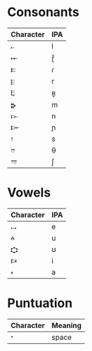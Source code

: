 # Consonants

| Character | IPA  |
| --------- | ---- |
| 𐎚         | l    |
| 𐎀         | ɽ̊    |
| 𐎔         | ɾ    |
| 𐎅         | r    |
| 𐎛         | ʀ̥    |
| 𐎗         | m    |
| 𐎋         | n    |
| 𐎆         | ɲ    |
| 𐎂         | s    |
| 𐎕         | θ    |
| 𐎍         | ʃ    |

# Vowels

| Character | IPA  |
| --------- | ---- |
| 𐎖         | e    |
| 𐎉         | u    |
| 𐎘         | ʊ    |
| 𐎑         | i    |
| 𐎓         | a    |

# Puntuation

| Character | Meaning |
| --------- | ------- |
| 𐎟         | space   |

